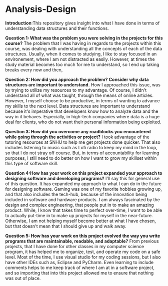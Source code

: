 # Analysis-Design
**Introduction**:This repository gives insight into what I have done in terms of understanding data structures and their functions.

**Question 1: What was the problem you were solving in the projects for this course?**
The problem that I was having in regards to the projects within this course, 
was dealing with understanding all the concepts of each of the data structures. 
Usually, when it comes to studying, I like to stay focused in an environement, where 
I am not distracted as easily. However, at times the study material becomes too much for me 
to understand, so I end up taking breaks every now and then,

**Question 2: How did you approach the problem? Consider why data structures are important to understand.**
How I approached this issue, was by trying to utilize my resources to my advantage. Of course, I didn't understand
all of what was taught, through the means of online articles. However, I myself choose to be productive, in terms of 
wanting to advance my skills to the next level. Data structures are important to understand because it's imperative that
developers know how to analyze data and the way in it behaves. Especially, in high-tech companies where data is a huge deal for 
clients, who do not want their personal information being exploited. 

**Question 3: How did you overcome any roadblocks you encountered while going through the activities or project?**
I took advantage of the tutoring resources at SNHU to help me get projects done quicker. That also includes listening
to music such as Lofi radio to keep my mind in the loop, so that I do not stray off course. But, in terms of accountability for
learning purposes, I still need to do better on how I want to grow my skillset within this type of software skill.

**Question 4:How has your work on this project expanded your approach to designing software and developing programs?**
I'll say this for general use of this question. It has expanded my approach to what I can do in the future for designing software.
Gaming was one of my favorite hobbies growing up, and that also includes the tech-hub, because of the innovation being included in
software and hardware products. I am always fascinated by the design and complex engineering, that people put in to make an amazing product.
While, I know that takes time to perfect over-time, I want to be able to actually put-time in to make up projects for myself in the near-future.
Otherwise, I am not helping myself become better at what I have chosen, but that doesn't mean that I should give up and walk away.

**Question 5: How has your work on this project evolved the way you write programs that are maintainable, readable, and adaptable?**
From previous projects, that I have done for other classes in my computer science program, it has helped me to organize, test, and operate my code
on a safe level. Most of the time, I use visual studio for my coding sessions, but I also have other IDEs such as, Eclipse and PyCharm. Even learning to
include comments helps to me keep track of where I am at in a software project, and so importing that into this project allowed me to ensure that nothing was 
out of place. 
